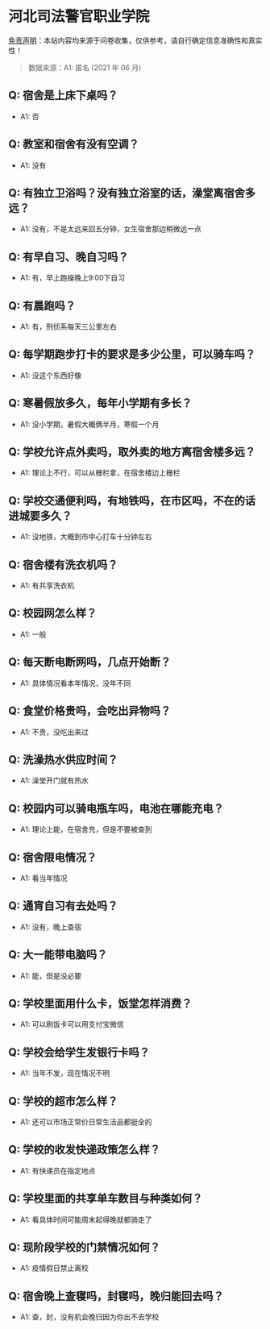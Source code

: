 # 河北司法警官职业学院

[免责声明](https://colleges.chat/#_3)：本站内容均来源于问卷收集，仅供参考，请自行确定信息准确性和真实性！

> 数据来源：A1: 匿名 (2021 年 06 月)

## Q: 宿舍是上床下桌吗？

- A1: 否

## Q: 教室和宿舍有没有空调？

- A1: 没有

## Q: 有独立卫浴吗？没有独立浴室的话，澡堂离宿舍多远？

- A1: 没有，不是太远来回五分钟，女生宿舍那边稍微远一点

## Q: 有早自习、晚自习吗？

- A1: 有，早上跑操晚上9:00下自习

## Q: 有晨跑吗？

- A1: 有，刑侦系每天三公里左右

## Q: 每学期跑步打卡的要求是多少公里，可以骑车吗？

- A1: 没这个东西好像

## Q: 寒暑假放多久，每年小学期有多长？

- A1: 没小学期，暑假大概俩半月，寒假一个月

## Q: 学校允许点外卖吗，取外卖的地方离宿舍楼多远？

- A1: 理论上不行，可以从栅栏拿，在宿舍楼边上栅栏

## Q: 学校交通便利吗，有地铁吗，在市区吗，不在的话进城要多久？

- A1: 没地铁，大概到市中心打车十分钟左右

## Q: 宿舍楼有洗衣机吗？

- A1: 有共享洗衣机

## Q: 校园网怎么样？

- A1: 一般

## Q: 每天断电断网吗，几点开始断？

- A1: 具体情况看本年情况，没年不同

## Q: 食堂价格贵吗，会吃出异物吗？

- A1: 不贵，没吃出来过

## Q: 洗澡热水供应时间？

- A1: 澡堂开门就有热水

## Q: 校园内可以骑电瓶车吗，电池在哪能充电？

- A1: 理论上能，在宿舍充，但是不要被查到

## Q: 宿舍限电情况？

- A1: 看当年情况

## Q: 通宵自习有去处吗？

- A1: 没有，晚上查宿

## Q: 大一能带电脑吗？

- A1: 能，但是没必要

## Q: 学校里面用什么卡，饭堂怎样消费？

- A1: 可以刷饭卡可以用支付宝微信

## Q: 学校会给学生发银行卡吗？

- A1: 当年不发，现在情况不明

## Q: 学校的超市怎么样？

- A1: 还可以市场正常价日常生活品都挺全的

## Q: 学校的收发快递政策怎么样？

- A1: 有快递员在指定地点

## Q: 学校里面的共享单车数目与种类如何？

- A1: 看具体时间可能周末起得晚就都骑走了

## Q: 现阶段学校的门禁情况如何？

- A1: 疫情假日禁止离校

## Q: 宿舍晚上查寝吗，封寝吗，晚归能回去吗？

- A1: 查，封，没有机会晚归因为你出不去学校

